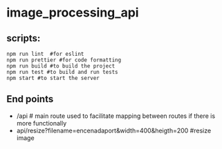# image_processing_api

## scripts:

```
npm run lint  #for eslint
npm run prettier #for code formatting
npm run build #to build the project
npm run test #to build and run tests
npm start #to start the server

```

## End points

- /api # main route used to facilitate mapping between routes if there is more functionally 
- api/resize?filename=encenadaport&width=400&heigth=200 #resize image 
